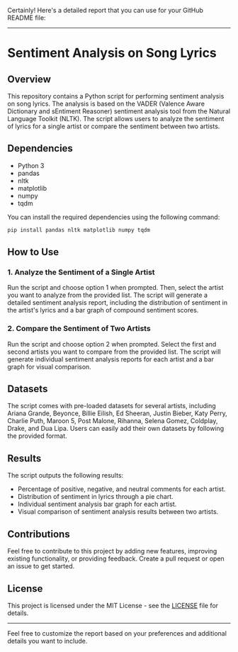 Certainly! Here's a detailed report that you can use for your GitHub README file:

---

# Sentiment Analysis on Song Lyrics

## Overview

This repository contains a Python script for performing sentiment analysis on song lyrics. The analysis is based on the VADER (Valence Aware Dictionary and sEntiment Reasoner) sentiment analysis tool from the Natural Language Toolkit (NLTK). The script allows users to analyze the sentiment of lyrics for a single artist or compare the sentiment between two artists.

## Dependencies

- Python 3
- pandas
- nltk
- matplotlib
- numpy
- tqdm

You can install the required dependencies using the following command:

```bash
pip install pandas nltk matplotlib numpy tqdm
```

## How to Use

### 1. Analyze the Sentiment of a Single Artist

Run the script and choose option 1 when prompted. Then, select the artist you want to analyze from the provided list. The script will generate a detailed sentiment analysis report, including the distribution of sentiment in the artist's lyrics and a bar graph of compound sentiment scores.

### 2. Compare the Sentiment of Two Artists

Run the script and choose option 2 when prompted. Select the first and second artists you want to compare from the provided list. The script will generate individual sentiment analysis reports for each artist and a bar graph for visual comparison.

## Datasets

The script comes with pre-loaded datasets for several artists, including Ariana Grande, Beyonce, Billie Eilish, Ed Sheeran, Justin Bieber, Katy Perry, Charlie Puth, Maroon 5, Post Malone, Rihanna, Selena Gomez, Coldplay, Drake, and Dua Lipa. Users can easily add their own datasets by following the provided format.

## Results

The script outputs the following results:

- Percentage of positive, negative, and neutral comments for each artist.
- Distribution of sentiment in lyrics through a pie chart.
- Individual sentiment analysis bar graph for each artist.
- Visual comparison of sentiment analysis results between two artists.

## Contributions

Feel free to contribute to this project by adding new features, improving existing functionality, or providing feedback. Create a pull request or open an issue to get started.

## License

This project is licensed under the MIT License - see the [LICENSE](LICENSE) file for details.

---

Feel free to customize the report based on your preferences and additional details you want to include.
